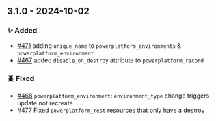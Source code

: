 ## 3.1.0 - 2024-10-02

### ✨ Added

* [#471](https://github.com/microsoft/terraform-provider-power-platform/issues/471) adding `unique_name` to `powerplatform_environments` & `powerplatform_environment`
* [#467](https://github.com/microsoft/terraform-provider-power-platform/issues/467) added `disable_on_destroy` attribute to `powerplatform_record`

### 🪲 Fixed

* [#468](https://github.com/microsoft/terraform-provider-power-platform/issues/468) `powerplatform_environment`: `environment_type` change triggers update not recreate
* [#477](https://github.com/microsoft/terraform-provider-power-platform/issues/477) Fixed `powerplatform_rest` resources that only have a destroy
